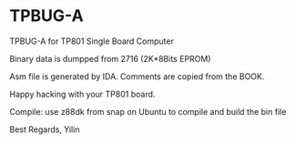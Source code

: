 # TPBUG-A
TPBUG-A for TP801 Single Board Computer

Binary data is dumpped from 2716 (2K*8Bits EPROM)

Asm file is generated by IDA.
Comments are copied from the BOOK.

Happy hacking with your TP801 board.

Compile:
use z88dk from snap on Ubuntu to compile and build the bin file


Best Regards,
Yilin
